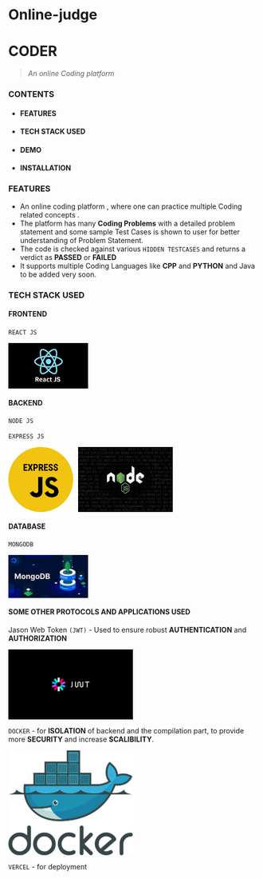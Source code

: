 # Online-judge 

# CODER
> _An online Coding platform_

### CONTENTS
* #### FEATURES
* #### TECH STACK USED
* #### DEMO
* #### INSTALLATION
  


### FEATURES
* An online coding platform , where one can practice multiple Coding related concepts .
* The platform has many **Coding Problems** with a detailed problem statement and some sample Test Cases is shown to user for better understanding of Problem Statement. 
* The code is checked against various ` HIDDEN TESTCASES ` and returns a verdict as **PASSED** or **FAILED**
* It supports multiple Coding Languages like **CPP** and **PYTHON** and Java to be added very soon.





### TECH STACK USED

#### FRONTEND 
`REACT JS`

<div style="display: flex;">
  <img src="https://github.com/sai15051/Online-judge/blob/main/frontend/src/assets/reactlogo.png" width="160"  />
</div>

#### BACKEND
`NODE JS`

`EXPRESS JS`

<div style="display: flex;">
  <img src="https://github.com/sai15051/Online-judge/blob/main/frontend/src/assets/expressjslogo.png" width="130" style="margin-right: 10px;" />
  <img src="https://github.com/sai15051/Online-judge/blob/main/frontend/src/assets/nodejslogo.png" width="190" />
</div>


#### DATABASE
`MONGODB`

<div style="display: flex;">
  <img src="https://github.com/sai15051/Online-judge/blob/main/frontend/src/assets/mongodblogo.png" width="160" style="margin-right: 10px;" />
  
</div>



#### SOME OTHER PROTOCOLS AND APPLICATIONS USED
Jason Web Token `(JWT)` - Used to ensure robust **AUTHENTICATION** and **AUTHORIZATION**

<div style="display: flex;">
  <img src="https://github.com/sai15051/Online-judge/blob/main/frontend/src/assets/jwtlogo.png" width="250" />
</div>



`DOCKER` - for **ISOLATION** of backend and the compilation part, to provide more **SECURITY** and increase **SCALIBILITY**.

<div style="display: flex;">
  <img src="https://github.com/sai15051/Online-judge/blob/main/frontend/src/assets/dockerlogo.png" width="250" />
</div>





`VERCEL` - for deployment















